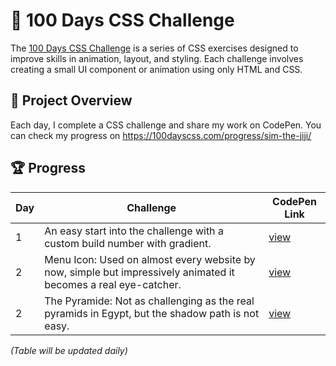 # 🎨 100 Days CSS Challenge

The [100 Days CSS Challenge](https://100dayscss.com/about/) is a series of CSS exercises designed to improve skills in animation, layout, and styling. Each challenge involves creating a small UI component or animation using only HTML and CSS.


## 🚀 Project Overview
Each day, I complete a CSS challenge and share my work on CodePen. You can check my progress on https://100dayscss.com/progress/sim-the-jiji/


## 🏆 Progress

| Day  | Challenge | CodePen Link |
|------|----------|-------------|
| 1    | An easy start into the challenge with a custom build number with gradient. | [view](https://codepen.io/sim-the-jiji/pen/yyLjOoq) |
| 2    | Menu Icon: Used on almost every website by now, simple but impressively animated it becomes a real eye-catcher. | [view](https://codepen.io/sim-the-jiji/pen/pvoVOGP) |
| 2    | The Pyramide: Not as challenging as the real pyramids in Egypt, but the shadow path is not easy. | [view](https://codepen.io/sim-the-jiji/pen/raNKEZN) |

_(Table will be updated daily)_
